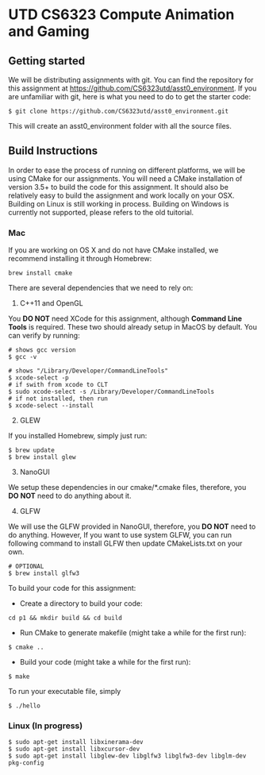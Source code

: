# UTD CS6323 Compute Animation and Gaming

## Getting started
We will be distributing assignments with git. You can find the repository for this assignment at https://github.com/CS6323utd/asst0_environment. If you are unfamiliar with git, here is what you need to do to get the starter code:
```
$ git clone https://github.com/CS6323utd/asst0_environment.git
```
This will create an asst0_environment folder with all the source files.


## Build Instructions

In order to ease the process of running on different platforms, we will be using CMake for our assignments. You will need a CMake installation of version 3.5+ to build the code for this assignment. It should also be relatively easy to build the assignment and work locally on your OSX. Building on Linux is still working in process. Building on Windows is currently not supported, please refers to the old tuitorial.



### Mac

If you are working on OS X and do not have CMake installed, we recommend installing it through Homebrew:
```
brew install cmake
```

There are several dependencies that we need to rely on:
1. C++11 and OpenGL

You **DO NOT** need XCode for this assignment, although **Command Line Tools** is required.
These two should already setup in MacOS by default. You can verify by running:
```
# shows gcc version
$ gcc -v 

# shows "/Library/Developer/CommandLineTools"
$ xcode-select -p
# if swith from xcode to CLT
$ sudo xcode-select -s /Library/Developer/CommandLineTools
# if not installed, then run
$ xcode-select --install
```

2. GLEW

If you installed Homebrew, simply just run:
```
$ brew update
$ brew install glew
```

3. NanoGUI

We setup these dependencies in our cmake/*.cmake files, therefore, you **DO NOT** need to do anything about it.


4. GLFW

We will use the GLFW provided in NanoGUI, therefore, you **DO NOT** need to do anything. However, If you want to use system GLFW, you can run following command to install GLFW then update CMakeLists.txt on your own.
```
# OPTIONAL
$ brew install glfw3
```

To build your code for this assignment:
- Create a directory to build your code:
```
cd p1 && mkdir build && cd build
```

- Run CMake to generate makefile (might take a while for the first run):
```
$ cmake ..
```

- Build your code (might take a while for the first run):
```
$ make
```


To run your executable file, simply
```
$ ./hello
```


### Linux (In progress)
```
$ sudo apt-get install libxinerama-dev
$ sudo apt-get install libxcursor-dev
$ sudo apt-get install libglew-dev libglfw3 libglfw3-dev libglm-dev pkg-config
```
